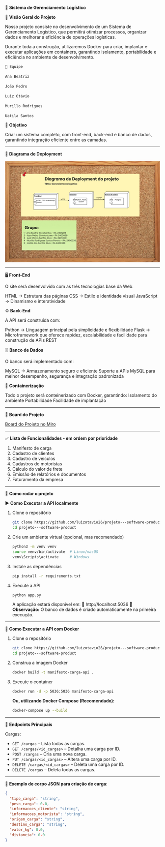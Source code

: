 🚚 **Sistema de Gerenciamento Logístico**


📌 **Visão Geral do Projeto**

Nosso projeto consiste no desenvolvimento de um Sistema de Gerenciamento Logístico, que permitirá otimizar processos, organizar dados e melhorar a eficiência de operações logísticas.

Durante toda a construção, utilizaremos Docker para criar, implantar e executar aplicações em containers, garantindo isolamento, portabilidade e eficiência no ambiente de desenvolvimento.


```
👥 Equipe

Ana Beatriz

João Pedro

Luiz Otávio

Murillo Rodrigues

Uatila Santos
```


🎯 **Objetivo**

Criar um sistema completo, com front-end, back-end e banco de dados, garantindo integração eficiente entre as camadas.

--------------------------------------------------------------

📌 **Diagrama de Deployment**

![Imagem não reenderizada](./images/Diagrama%20de%20Deployment.jpg)

-----------------------------------------------------------

🖥 **Front-End**

O site será desenvolvido com as três tecnologias base da Web:

HTML → Estrutura das páginas
CSS → Estilo e identidade visual
JavaScript → Dinamismo e interatividade


⚙️ **Back-End**

A API será construída com:

Python → Linguagem principal pela simplicidade e flexibilidade
Flask → Microframework que oferece rapidez, escalabilidade e facilidade para construção de APIs REST


🗄 **Banco de Dados**

O banco será implementado com:

MySQL → Armazenamento seguro e eficiente
Suporte a APIs MySQL para melhor desempenho, segurança e integração padronizada


🐳 **Containerização**

Todo o projeto será conteinerizado com Docker, garantindo:
Isolamento do ambiente
Portabilidade
Facilidade de implantação

-----------------------------------------------------------

📌 **Board do Projeto**

[Board do Projeto no Miro](https://miro.com/app/board/uXjVJQ4lUns=/)

-----------------------------------------------------------

✅ **Lista de Funcionalidades - em ordem por prioridade**

1. Manifesto de carga
2. Cadastro de clientes
3. Cadastro de veículos
4. Cadastros de motoristas
5. Cálculo do valor de frete
6. Emissão de relatórios e documentos
7. Faturamento da empresa

------------------------------------------------------------

🚀 **Como rodar o projeto**

▶️ **Como Executar a API localmente**

1.  Clone o repositório

    ```bash
    git clone https://github.com/luizotavio26/projeto---software-product.git
    cd projeto---software-product
    ```

2.  Crie um ambiente virtual (opcional, mas recomendado)

    ```bash
    python3 -m venv venv
    source venv/bin/activate  # Linux/macOS
    venv\Scripts\activate     # Windows
    ```

3.  Instale as dependências

    ```bash
    pip install -r requirements.txt
    ```

4.  Execute a API

    ```bash
    python app.py
    ```

    A aplicação estará disponível em: 📍 http://localhost:5036
    📝 **Observação:** O banco de dados é criado automaticamente na primeira execução.

---

🐳 **Como Executar a API com Docker**

1.  Clone o repositório

    ```bash
    git clone https://github.com/luizotavio26/projeto---software-product.git
    cd projeto---software-product
    ```

2.  Construa a imagem Docker
    ```bash
    docker build -t manifesto-carga-api .
    ```

3.  Execute o container
    ```bash
    docker run -d -p 5036:5036 manifesto-carga-api
    ```

    **Ou, utilizando Docker Compose (Recomendado):**
    ```bash
    docker-compose up --build
    ```

---

📡 **Endpoints Principais**

Cargas:
-   `GET /cargas` – Lista todas as cargas.
-   `GET /cargas/<id_cargas>` – Detalha uma carga por ID.
-   `POST /cargas` – Cria uma nova carga.
-   `PUT /cargas/<id_cargas>` – Altera uma carga por ID.
-   `DELETE /cargas/<id_cargas>` – Deleta uma carga por ID.
-   `DELETE /cargas` – Deleta todas as cargas.

---

📑 **Exemplo de corpo JSON para criação de carga:**

```json
{
  "tipo_carga": "string",
  "peso_carga": 0.0,
  "informacoes_cliente": "string",
  "informacoes_motorista": "string",
  "origem_carga": "string",
  "destino_carga": "string",
  "valor_kg": 0.0,
  "distancia": 0.0
}
